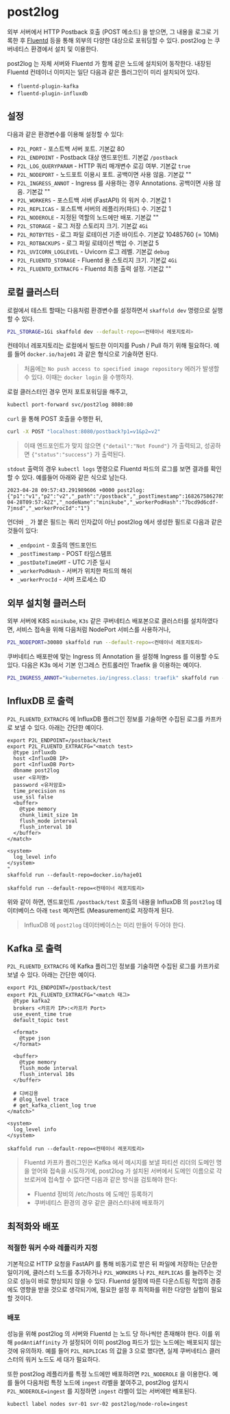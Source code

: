 # post2log

외부 서버에서 HTTP Postback 호출 (POST 메소드) 을 받으면, 그 내용을 로그로 기록한 후 [Fluentd](https://www.fluentd.org/) 등을 통해 외부의 다양한 대상으로 포워딩할 수 있다. post2log 는 쿠버네티스 환경에서 설치 및 이용한다.

post2log 는 자체 서버와 Fluentd 가 함께 같은 노드에 설치되어 동작한다. 내장된 Fluentd 컨테이너 이미지는 일단 다음과 같은 플러그인이 미리 설치되어 있다.
- `fluentd-plugin-kafka`
- `fluentd-plugin-influxdb`

## 설정

다음과 같은 환경변수를 이용해 설정할 수 있다:
- `P2L_PORT` - 포스트백 서버 포트. 기본값 80
- `P2L_ENDPOINT` - Postback 대상 엔드포인트. 기본값 `/postback`
- `P2L_LOG_QUERYPARAM` - HTTP 쿼리 매개변수 로깅 여부. 기본값 `true`
- `P2L_NODEPORT` - 노드포트 이용시 포트. 공백이면 사용 않음. 기본값 ""
- `P2L_INGRESS_ANNOT` - Ingress 를 사용하는 경우 Annotations. 공백이면 사용 않음. 기본값 ""
- `P2L_WORKERS` - 포스트백 서버 (FastAPI) 의 워커 수. 기본값 1
- `P2L_REPLICAS` - 포스트백 서버의 레플리카(파드) 수. 기본값 1
- `P2L_NODEROLE` - 지정된 역할의 노드에만 배포. 기본값 ""
- `P2L_STORAGE` - 로그 저장 스토리지 크기. 기본값 `4Gi`
- `P2L_ROTBYTES` - 로그 파일 로테이션 기준 바이트수. 기본값 10485760 (= 10Mi)
- `P2L_ROTBACKUPS` - 로그 파일 로테이션 백업 수. 기본값 5
- `P2L_UVICORN_LOGLEVEL` - Uvicorn 로그 레벨. 기본값 `debug`
- `P2L_FLUENTD_STORAGE` - Fluentd 용 스토리지 크기. 기본값 `4Gi`
- `P2L_FLUENTD_EXTRACFG` - Fluentd 최종 출력 설정. 기본값 ""

## 로컬 클러스터

로컬에서 테스트 할때는 다음처럼 환경변수를 설정하면서 `skaffold dev` 명령으로 실행할 수 있다.

```bash
P2L_STORAGE=1Gi skaffold dev --default-repo=<컨테이너 레포지토리>
```

컨테이너 레포지토리는 로컬에서 빌드한 이미지를 Push / Pull 하기 위해 필요하다. 예를 들어 `docker.io/haje01` 과 같은 형식으로 기술하면 된다.

> 처음에는 `No push access to specified image repository` 에러가 발생할 수 있다. 이때는  `docker login` 을 수행하자.

로컬 클러스터인 경우 먼저 포트포워딩을 해주고,

```bash
kubectl port-forward svc/post2log 8080:80
```

`curl` 을 통해 POST 호출을 수행한 뒤,

```bash
curl -X POST "localhost:8080/postback?p1=v1&p2=v2"
```

> 이때 엔드포인트가 맞지 않으면 `{"detail":"Not Found"}` 가 출력되고, 성공하면 `{"status":"success"}` 가 출력된다.

`stdout` 출력의 경우 `kubectl logs` 명령으로 Fluentd 파드의 로그를 보면 결과를 확인할 수 있다. 예를들어 아래와 같은 식으로 남는다.

```
2023-04-28 09:57:43.291989606 +0000 post2log: {"p1":"v1","p2":"v2","_path":"/postback","_postTimestamp":1682675862705,"_postDatetimeGMT":"2023-04-28T09:57:42Z","_nodeName":"minikube","_workerPodHash":"7bcd9d6cdf-7jmsd","_workerProcId":"1"}
```

언더바 `_` 가 붙은 필드는 쿼리 인자값이 아닌 post2log 에서 생성한 필드로 다음과 같은 것들이 있다:
- `_endpoint` - 호출의 엔드포인드
- `_postTimestamp` - POST 타임스탬프
- `_postDateTimeGMT` - UTC 기준 일시
- `_workerPodHash` - 서버가 위치한 파드의 해쉬 
- `_workerProcId` - 서버 프로세스 ID


## 외부 설치형 클러스터

외부 서버에 K8S `minikube`, `K3s` 같은 쿠버네티스 배포본으로 클러스터를 설치하였다면, 서비스 접속을 위해 다음처럼 NodePort 서비스를 사용하거나,

```bash
P2L_NODEPORT=30080 skaffold run --default-repo=<컨테이너 레포지토리>
```

쿠버네티스 배포판에 맞는 Ingress 의 Annotation 을 설정해 Ingress 를 이용할 수도 있다. 다음은 K3s 에서 기본 인그레스 컨트롤러인 Traefik 을 이용하는 예이다.

```bash
P2L_INGRESS_ANNOT="kubernetes.io/ingress.class: traefik" skaffold run --default-repo=<컨테이너 레포지토리>
```

## InfluxDB 로 출력 

`P2L_FLUENTD_EXTRACFG` 에 InfluxDB 플러그인 정보를 기술하면 수집된 로그를 카프카로 보낼 수 있다. 아래는 간단한 예이다.

```
export P2L_ENDPOINT=/postback/test 
export P2L_FLUENTD_EXTRACFG="<match test> 
  @type influxdb
  host <InfluxDB IP>
  port <InfluxDB Port>
  dbname post2log
  user <유저명>
  password <유저암호>
  time_precision ns
  use_ssl false
  <buffer>
    @type memory
    chunk_limit_size 1m
    flush_mode interval
    flush_interval 10
  </buffer>
</match>

<system>
  log_level info
</system>
" 
skaffold run --default-repo=docker.io/haje01

skaffold run --default-repo=<컨테이너 레포지토리>
```

위와 같이 하면, 엔드포인트 `/postback/test` 호출의 내용을 InfluxDB 의 `post2log` 데이터베이스 아래 `test` 메저먼트 (Measurement)로 저장하게 된다. 

> InfluxDB 에 `post2log` 데이터베이스는 미리 만들어 두어야 한다.

## Kafka 로 출력 

`P2L_FLUENTD_EXTRACFG` 에 Kafka 플러그인 정보를 기술하면 수집된 로그를 카프카로 보낼 수 있다. 아래는 간단한 예이다.

```
export P2L_ENDPOINT=/postback/test 
export P2L_FLUENTD_EXTRACFG="<match 태그>
  @type kafka2
  brokers <카프카 IP>:<카프카 Port>
  use_event_time true
  default_topic test
  
  <format>
    @type json
  </format>

  <buffer>
    @type memory
    flush_mode interval
    flush_interval 10s
  </buffer>

  # 디버깅용
  # @log_level trace
  # get_kafka_client_log true
</match>"

<system>
  log_level info
</system>

skaffold run --default-repo=<컨테이너 레포지토리>
```

> Fluentd 카프카 플러그인은 Kafka 에서 메시지를 보낼 파티션 리더의 도메인 명을 얻어와 접속을 시도하기에, post2log 가 설치된 서버에서 도메인 이름으로 각 브로커에 접속할 수 없다면 다음과 같은 방식을 검토해야 한다:
> - Fluentd 장비의 /etc/hosts 에 도메인 등록하기
> - 쿠버네티스 환경의 경우 같은 클러스터내에 배포하기 

## 최적화와 배포

### 적절한 워커 수와 레플리카 지정

기본적으로 HTTP 요청을 FastAPI 를 통해 비동기로 받은 뒤 파일에 저장하는 단순한 일이기에, 클러스터 노드를 추가하거나 `P2L_WORKERS` 나 `P2L_REPLICAS` 를 늘려주는 것으로 성능이 바로 향상되지 않을 수 있다. Fluentd 설정에 따른 다운스트림 작업의 경중에도 영향을 받을 것으로 생각되기에, 필요한 설정 후 최적화를 위한 다양한 실험이 필요할 것이다.

### 배포

성능을 위해 post2log 의 서버와 Fluentd 는 노드 당 하나씩만 존재해야 한다. 이를 위해 `podAntiAffinity` 가 설정되어 이미 post2log 파드가 있는 노드에는 배포되지 않는 것에 유의하자. 예를 들어 `P2L_REPLICAS` 의 값을 3 으로 했다면, 실제 쿠버네티스 클러스터의 워커 노드도 세 대가 필요하다.

또한 post2log 레플리카를 특정 노드에만 배포하려면 `P2L_NODEROLE` 을 이용한다. 예를 들어 다음처럼 특정 노드에 `ingest` 라벨을 붙여주고, post2log 설치시 `P2L_NODEROLE=ingest` 를 지정하면 `ingest` 라벨이 있는 서버에만 배포된다.

```
kubectl label nodes svr-01 svr-02 post2log/node-role=ingest
```
